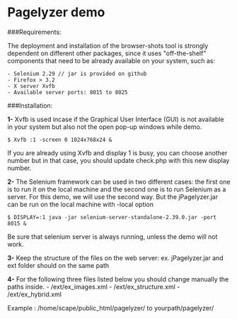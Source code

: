 Pagelyzer demo 
================

###Requirements:

The deployment and installation of the browser-shots tool is strongly dependent on different other packages, since it uses "off-the-shelf" components that need to be already available on your system, such as:

    - Selenium 2.29 // jar is provided on github
    - Firefox > 3.2
    - X server Xvfb
    - Available server ports: 8015 to 8025
    
    
###Installation:

**1-**  Xvfb is used  incase if the Graphical User Interface (GUI) is not available in your system but also not the open pop-up windows while demo. 

    $ Xvfb :1 -screen 0 1024x768x24 &

If you are already using Xvfb and display 1 is busy, you can choose another number but in that case, you should update check.php with this new display number. 

**2-**  The Selenium framework can be used in two different cases: the first one is to run it on the local machine and the second one is to run Selenium as a server. For this demo, we will use the second way. But the jPagelyzer.jar can be run on the local machine with -local option

    $ DISPLAY=:1 java -jar selenium-server-standalone-2.39.0.jar -port 8015 &

Be sure that selenium server is always running, unless the demo will not work.

**3-**  Keep the structure of the files on the web server: ex. jPagelyzer.jar and ext folder should on the same path

**4-**  For the following three files listed below you should change manually the paths inside. 
    - /ext/ex_images.xml
    - /ext/ex_structure.xml
    - /ext/ex_hybrid.xml

Example : /home/scape/public_html/pagelyzer/ to yourpath/pagelyzer/ 



    


